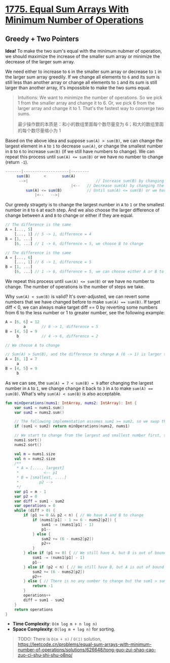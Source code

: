 # [1775. Equal Sum Arrays With Minimum Number of Operations](https://leetcode.com/problems/equal-sum-arrays-with-minimum-number-of-operations/description/)

## Greedy + Two Pointers
**Idea!** To make the two sum's equal with the minimum nubmer of operation, we should maximize the increase of the smaller sum array or minimize the decrease of the larger sum array.

We need either to increase to `6` in the smaller sum array or decrease to `1` in the larger sum array greedily. If we change all elements to `6` and its sum is still less than another array or change all elements to `1` and its sum is still larger than another array, it's impossible to make the two sums equal.

> Intuitions: We want to minimize the number of operations. So we pick 1 from the smaller array and change it to 6. Or, we pick 6 from the larger array and change it to 1. That's the fastest way to converge two sums.
>
> 最少操作数的本质是：和小的数组里面每个数尽量变为 6；和大的数组里面的每个数尽量缩小为 1

Based on the above idea and suppose `sum(A) > sum(B)`, we can change the largest element in `A` to `1` to decrease `sum(A)`, or change the smallest number in `B` to `6` to increase `sum(B)` (if we still have numbers to change). We can repeat this process until `sum(A) <= sum(B)` or we have no number to change (return `-1`).

```js
-------|--------------------|--------
     sum(B)      <       sum(A)
      -->|                              // Increase sum(B) by changing the smallest number in B to 6
                             |<--   // Decrease sum(A) by changing the largest number in A to 1
         sum(A) <= sum(B)           // Until sum(A) <= sum(B) or we have no number to change
             |<--   -->|
```

Our greedy stragety is to change the largest number in `A` to `1` or the smallest number in `B` to `6` at each step. And we also choose the larger difference of change between `A` and `B` to change or either if they are equal.

```js
// The difference is the same
A = [..., 5]
    [..., 1] // 5 -> 1, difference = 4
B = [1, ...]
    [6, ...] // 1 -> 6, difference = 5, we choose B to change

// The difference is the same
A = [..., 6]
    [..., 1] // 6 -> 1, difference = 5
B = [1, ...]
    [6, ...] // 1 -> 6, difference = 5, we can choose either A or B to change
```

We repeat this process until `sum(A) <= sum(B)` or we have no number to change. The number of operations is the number of steps we take.

Why `sum(A) < sum(B)` is valid? It's over-adjusted, we can revert some numbers that we have changed before to make `sum(A) == sum(B)`. If target diff < 0, we can always make target diff == 0 by reverting some numbers from 6 to the less number or 1 to greater number, see the following example:

```js
A = [6, 6] = 12
        a       // 6 -> 1, difference = 5
B = [4, 5] = 9
     b          // 4 -> 6, difference = 2

// We choose A to change

// Sum(A) > Sum(B), and the difference to change A (6 -> 1) is larger than B, we choose A to change
A = [6, 1] = 7
     a
B = [4, 5] = 9
     b
```

As we can see, the `sum(A) = 7 < sum(B) = 9` after changing the largest number in `A` to `1`, we change change it back to `3` in `A` to make `sum(A) == sum(B)`. What's why `sum(A) < sum(B)` is also acceptable.

```kotlin
fun minOperations(nums1: IntArray, nums2: IntArray): Int {
    var sum1 = nums1.sum()
    var sum2 = nums2.sum()

    // The following implementation assumes sum1 >= sum2, so we swap them if sum1 < sum2
    if (sum1 < sum2) return minOperations(nums2, nums1)

    // We start to change from the largest and smallest number first, so we sort the array first
    nums1.sort()
    nums2.sort()

    val m = nums1.size
    val n = nums2.size
    /**
     * A = [...., largest]
     *           <-- p1
     * B = [smallest, ....]
     *         p2 -->
     */
    var p1 = m - 1
    var p2 = 0
    var diff = sum1 - sum2
    var operations = 0
    while (diff > 0) {
        if (p1 >= 0 && p2 < n) { // We have A and B to change
            if (nums1[p1] - 1 >= 6 - nums2[p2]) {
                sum1 -= (nums1[p1] - 1)
                p1--
            } else {
                sum2 += (6 - nums2[p2])
                p2++
            }
        } else if (p1 >= 0) { // We still have A, but B is out of bound
            sum1 -= (nums1[p1] - 1)
            p1--
        } else if (p2 < n) { // We still have B, but A is out of bound
            sum2 += (6 - nums2[p2])
            p2++
        } else { // There is no any number to change but the sum1 > sum2
            return -1
        }
        operations++
        diff = sum1 - sum2
    }
    return operations
}
```

* **Time Complexity**: `O(m log m + n log n)`
* **Space Complexity**: `O(log m + log n)` for sorting.

> TODO: There is `O(m + n)` / `O(1)` solution, https://leetcode.cn/problems/equal-sum-arrays-with-minimum-number-of-operations/solutions/626648/tong-guo-zui-shao-cao-zuo-ci-shu-shi-shu-o8no/